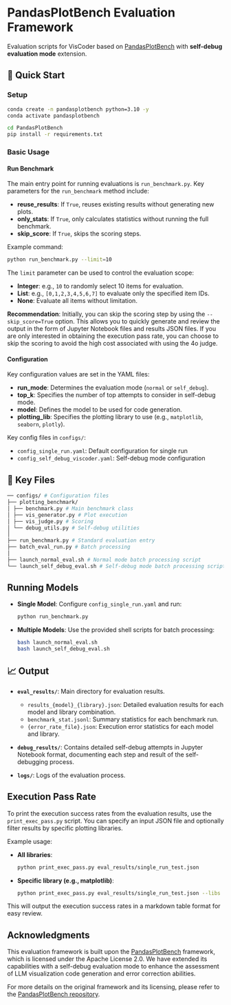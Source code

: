 # PandasPlotBench Evaluation Framework

Evaluation scripts for VisCoder based on [PandasPlotBench](https://github.com/JetBrains-Research/PandasPlotBench) with **self-debug evaluation mode** extension.

## 🚀 Quick Start

### Setup
```bash
conda create -n pandasplotbench python=3.10 -y
conda activate pandasplotbench

cd PandasPlotBench
pip install -r requirements.txt
```

### Basic Usage

#### Run Benchmark
The main entry point for running evaluations is `run_benchmark.py`. Key parameters for the `run_benchmark` method include:
- **reuse_results**: If `True`, reuses existing results without generating new plots.
- **only_stats**: If `True`, only calculates statistics without running the full benchmark.
- **skip_score**: If `True`, skips the scoring steps.

Example command:
```bash
python run_benchmark.py --limit=10
```

The `limit` parameter can be used to control the evaluation scope:
- **Integer**: e.g., `10` to randomly select 10 items for evaluation.
- **List**: e.g., `[0,1,2,3,4,5,6,7]` to evaluate only the specified item IDs.
- **None**: Evaluate all items without limitation.

**Recommendation**: Initially, you can skip the scoring step by using the `--skip_score=True` option. This allows you to quickly generate and review the output in the form of Jupyter Notebook files and results JSON files. If you are only interested in obtaining the execution pass rate, you can choose to skip the scoring to avoid the high cost associated with using the 4o judge.

#### Configuration
Key configuration values are set in the YAML files:
- **run_mode**: Determines the evaluation mode (`normal` or `self_debug`).
- **top_k**: Specifies the number of top attempts to consider in self-debug mode.
- **model**: Defines the model to be used for code generation.
- **plotting_lib**: Specifies the plotting library to use (e.g., `matplotlib`, `seaborn`, `plotly`).

Key config files in `configs/`:
- `config_single_run.yaml`: Default configuration for single run
- `config_self_debug_viscoder.yaml`: Self-debug mode configuration

## 📁 Key Files
```bash
── configs/ # Configuration files
├── plotting_benchmark/
│ ├── benchmark.py # Main benchmark class
│ ├── vis_generator.py # Plot execution
│ ├── vis_judge.py # Scoring
│ └── debug_utils.py # Self-debug utilities
│
├── run_benchmark.py # Standard evaluation entry
├── batch_eval_run.py # Batch processing
│
├── launch_normal_eval.sh # Normal mode batch processing script
└── launch_self_debug_eval.sh # Self-debug mode batch processing script
```

## Running Models

- **Single Model**: Configure `config_single_run.yaml` and run:
  ```bash
  python run_benchmark.py
  ```

- **Multiple Models**: Use the provided shell scripts for batch processing:
  ```bash
  bash launch_normal_eval.sh
  bash launch_self_debug_eval.sh
  ```

## 📈 Output

- **`eval_results/`**: Main directory for evaluation results.
  - `results_{model}_{library}.json`: Detailed evaluation results for each model and library combination.
  - `benchmark_stat.jsonl`: Summary statistics for each benchmark run.
  - `{error_rate_file}.json`: Execution error statistics for each model and library.

- **`debug_results/`**: Contains detailed self-debug attempts in Jupyter Notebook format, documenting each step and result of the self-debugging process.

- **`logs/`**: Logs of the evaluation process.

## Execution Pass Rate

To print the execution success rates from the evaluation results, use the `print_exec_pass.py` script. You can specify an input JSON file and optionally filter results by specific plotting libraries.

Example usage:
- **All libraries**:
  ```bash
  python print_exec_pass.py eval_results/single_run_test.json
  ```

- **Specific library (e.g., matplotlib)**:
  ```bash
  python print_exec_pass.py eval_results/single_run_test.json --libs matplotlib
  ```

This will output the execution success rates in a markdown table format for easy review.

## Acknowledgments

This evaluation framework is built upon the [PandasPlotBench](https://github.com/JetBrains-Research/PandasPlotBench) framework, which is licensed under the Apache License 2.0. We have extended its capabilities with a self-debug evaluation mode to enhance the assessment of LLM visualization code generation and error correction abilities.

For more details on the original framework and its licensing, please refer to the [PandasPlotBench repository](https://github.com/JetBrains-Research/PandasPlotBench).
